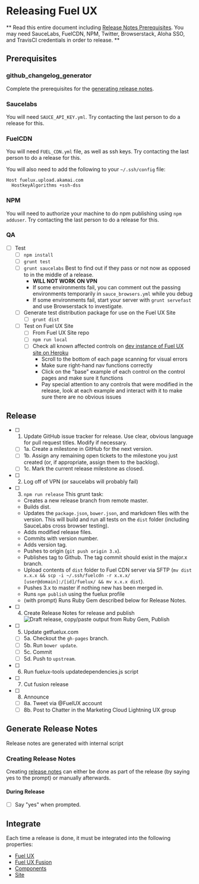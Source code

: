 # Releasing Fuel UX

** Read this entire document including [Release Notes Prerequisites](#prerequisites-1). You may need SauceLabs, FuelCDN, NPM, Twitter, Browserstack, Aloha SSO, and TravisCI credentials in order to release. **

## Prerequisites 

### github_changelog_generator
Complete the prerequisites for the [generating release notes](#generate-release-notes).

### Saucelabs
You will need `SAUCE_API_KEY.yml`. Try contacting the last person to do a release for this.

### FuelCDN
You will need `FUEL_CDN.yml` file, as well as ssh keys. Try contacting the last person to do a release for this.

You will also need to add the following to your `~/.ssh/config` file:
```
Host fuelux.upload.akamai.com
  HostkeyAlgorithms +ssh-dss
```

### NPM
You will need to authorize your machine to do npm publishing using `npm adduser`. Try contacting the last person to do a release for this.

### QA
- [ ] Test
  - [ ] `npm install`
  - [ ] `grunt test`
  - [ ] `grunt saucelabs` Best to find out if they pass or not now as opposed to in the middle of a release.
    * **WILL NOT WORK ON VPN**
    * If some environments fail, you can comment out the passing environments temporarily in `sauce_browsers.yml` while you debug
    * If some environments fail, start your server with `grunt servefast` and use Browserstack to investigate.
  - [ ] Generate test distribution package for use on the Fuel UX Site
    - [ ] `grunt dist`
  - [ ] Test on Fuel UX Site
    - [ ] From Fuel UX Site repo
    - [ ] `npm run local`
    - [ ] Check all known affected controls on [dev instance of Fuel UX site on Heroku](http://fuelux-dev.herokuapp.com)
      * Scroll to the bottom of each page scanning for visual errors
      * Make sure right-hand nav functions correctly
      * Click on the "base" example of each control on the control pages and make sure it functions
      * Pay special attention to any controls that were modified in the release, look at each example and interact with it to make sure there are no obvious issues

## Release

- [ ] 1. Update GitHub issue tracker for release. Use clear, obvious language for pull request titles. Modify if necessary.
  - [ ] 1a. Create a milestone in GitHub for the next version.
  - [ ] 1b. Assign any remaining open tickets to the milestone you just created (or, if appropriate, assign them to the backlog).
  - [ ] 1c. Mark the current release milestone as closed.

- [ ] 2. Log off of VPN (or saucelabs will probably fail)

- [ ] 3. `npm run release`
    This grunt task:
  * Creates a new release branch from remote master.
  * Builds dist.
  * Updates the `package.json`, `bower.json`, and markdown files with the version. This will build and run all tests on the `dist` folder (including SauceLabs cross browser testing). 
  * Adds modified release files. 
  * Commits with version number.
  * Adds version tag.
  * Pushes to origin (`git push origin 3.x`).
  * Publishes tag to Github. The tag commit should exist in the major.x branch.
  * Upload contents of `dist` folder to Fuel CDN server via SFTP (`mv dist x.x.x && scp -i ~/.ssh/fuelcdn -r x.x.x/ [user@domain]:/[id]/fuelux/ && mv x.x.x dist`).
  * Pushes 3.x to master if nothing new has been merged in.
  * Runs `npm publish` using the fuelux profile 
  * (with prompt) Runs Ruby Gem described below for Release Notes.
- [ ] 4. Create Release Notes for release and publish
        ![Draft release, copy/paste output from Ruby Gem, Publish](http://i.imgur.com/WQHN3Y6.gif)
- [ ] 5. Update getfuelux.com
  - [ ] 5a. Checkout the `gh-pages` branch.
  - [ ] 5b. Run `bower update`. 
  - [ ] 5c. Commit
  - [ ] 5d. Push to `upstream`.
- [ ] 6. Run fuelux-tools updatedependencies.js script
- [ ] 7. Cut fusion release
- [ ] 8. Announce
  - [ ] 8a. Tweet via @FuelUX account
  - [ ] 8b. Post to Chatter in the Marketing Cloud Lightning UX group

## Generate Release Notes

Release notes are generated with internal script

### Creating Release Notes

Creating [release notes](https://github.com/exacttarget/fuelux/tags) can either be done as part of the release (by saying yes to the prompt) or manually afterwards.

#### During Release
- [ ] Say "yes" when prompted.

## Integrate
Each time a release is done, it must be integrated into the following properties:

* [Fuel UX](https://github.com/ExactTarget/fuelux)
* [Fuel UX Fusion](https://github.exacttarget.com/uxarchitecture/fusion-fuel)
* [Components](https://github.exacttarget.com/uxarchitecture/fuelux-components)
* [Site](https://github.exacttarget.com/uxarchitecture/fuelux-site)
